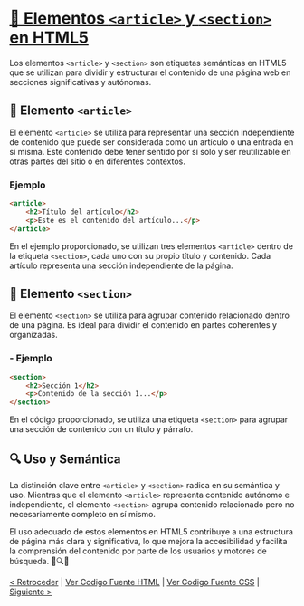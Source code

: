 # [📝 Elementos `<article>` y `<section>` en HTML5](https://github.com/YonRasgg/Curso-de-Python-Desde-Cero/blob/main/14.%20HTML%205/Index.html)

Los elementos `<article>` y `<section>` son etiquetas semánticas en HTML5 que se utilizan para dividir y estructurar el contenido de una página web en secciones significativas y autónomas.

## 📖 Elemento `<article>`

El elemento `<article>` se utiliza para representar una sección independiente de contenido que puede ser considerada como un artículo o una entrada en sí misma. Este contenido debe tener sentido por sí solo y ser reutilizable en otras partes del sitio o en diferentes contextos.

### Ejemplo

```html
<article>
    <h2>Título del artículo</h2>
    <p>Este es el contenido del artículo...</p>
</article>
```

En el ejemplo proporcionado, se utilizan tres elementos `<article>` dentro de la etiqueta `<section>`, cada uno con su propio título y contenido. Cada artículo representa una sección independiente de la página.

## 📑 Elemento `<section>`

El elemento `<section>` se utiliza para agrupar contenido relacionado dentro de una página. Es ideal para dividir el contenido en partes coherentes y organizadas.

### - Ejemplo

```html
<section>
    <h2>Sección 1</h2>
    <p>Contenido de la sección 1...</p>
</section>
```

En el código proporcionado, se utiliza una etiqueta `<section>` para agrupar una sección de contenido con un título y párrafo.

## 🔍 Uso y Semántica

La distinción clave entre `<article>` y `<section>` radica en su semántica y uso. Mientras que el elemento `<article>` representa contenido autónomo e independiente, el elemento `<section>` agrupa contenido relacionado pero no necesariamente completo en sí mismo.

El uso adecuado de estos elementos en HTML5 contribuye a una estructura de página más clara y significativa, lo que mejora la accesibilidad y facilita la comprensión del contenido por parte de los usuarios y motores de búsqueda. 📝🔍🔗

[< Retroceder](https://github.com/YonRasgg/Curso-de-Python-Desde-Cero/blob/main/14.%20HTML%205/3.Nav.md) | [Ver Codigo Fuente HTML](https://github.com/YonRasgg/Curso-de-Python-Desde-Cero/blob/main/14.%20HTML%205/Index.html) | [Ver Codigo Fuente CSS](https://github.com/YonRasgg/Curso-de-Python-Desde-Cero/blob/main/14.%20HTML%205/Style.css) | [Siguiente >](https://github.com/YonRasgg/Curso-de-Python-Desde-Cero/blob/main/14.%20HTML%205/5.Aside.md)
